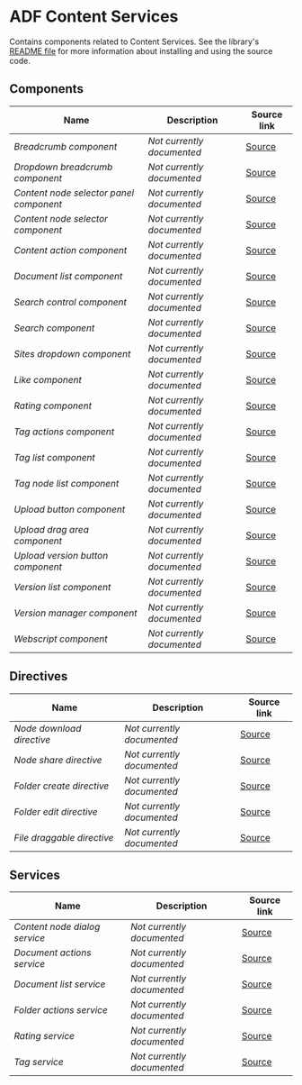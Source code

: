 # ADF Content Services

Contains components related to Content Services.
See the library's
[README file](../../lib/content-services/README.md)
for more information about installing and using the source code.

<!--content-services start-->

## Components

| Name | Description | Source link |
| ---- | ----------- | ----------- |
| _Breadcrumb component_ | _Not currently documented_ | [Source](../../lib/content-services/breadcrumb/breadcrumb.component.ts) |
| _Dropdown breadcrumb component_ | _Not currently documented_ | [Source](../../lib/content-services/breadcrumb/dropdown-breadcrumb.component.ts) |
| _Content node selector panel component_ | _Not currently documented_ | [Source](../../lib/content-services/content-node-selector/content-node-selector-panel.component.ts) |
| _Content node selector component_ | _Not currently documented_ | [Source](../../lib/content-services/content-node-selector/content-node-selector.component.ts) |
| _Content action component_ | _Not currently documented_ | [Source](../../lib/content-services/document-list/components/content-action/content-action.component.ts) |
| _Document list component_ | _Not currently documented_ | [Source](../../lib/content-services/document-list/components/document-list.component.ts) |
| _Search control component_ | _Not currently documented_ | [Source](../../lib/content-services/search/components/search-control.component.ts) |
| _Search component_ | _Not currently documented_ | [Source](../../lib/content-services/search/components/search.component.ts) |
| _Sites dropdown component_ | _Not currently documented_ | [Source](../../lib/content-services/site-dropdown/sites-dropdown.component.ts) |
| _Like component_ | _Not currently documented_ | [Source](../../lib/content-services/social/like.component.ts) |
| _Rating component_ | _Not currently documented_ | [Source](../../lib/content-services/social/rating.component.ts) |
| _Tag actions component_ | _Not currently documented_ | [Source](../../lib/content-services/tag/tag-actions.component.ts) |
| _Tag list component_ | _Not currently documented_ | [Source](../../lib/content-services/tag/tag-list.component.ts) |
| _Tag node list component_ | _Not currently documented_ | [Source](../../lib/content-services/tag/tag-node-list.component.ts) |
| _Upload button component_ | _Not currently documented_ | [Source](../../lib/content-services/upload/components/upload-button.component.ts) |
| _Upload drag area component_ | _Not currently documented_ | [Source](../../lib/content-services/upload/components/upload-drag-area.component.ts) |
| _Upload version button component_ | _Not currently documented_ | [Source](../../lib/content-services/upload/components/upload-version-button.component.ts) |
| _Version list component_ | _Not currently documented_ | [Source](../../lib/content-services/version-manager/version-list.component.ts) |
| _Version manager component_ | _Not currently documented_ | [Source](../../lib/content-services/version-manager/version-manager.component.ts) |
| _Webscript component_ | _Not currently documented_ | [Source](../../lib/content-services/webscript/webscript.component.ts) |

## Directives

| Name | Description | Source link |
| ---- | ----------- | ----------- |
| _Node download directive_ | _Not currently documented_ | [Source](../../lib/content-services/directives/node-download.directive.ts) |
| _Node share directive_ | _Not currently documented_ | [Source](../../lib/content-services/directives/node-share.directive.ts) |
| _Folder create directive_ | _Not currently documented_ | [Source](../../lib/content-services/folder-directive/folder-create.directive.ts) |
| _Folder edit directive_ | _Not currently documented_ | [Source](../../lib/content-services/folder-directive/folder-edit.directive.ts) |
| _File draggable directive_ | _Not currently documented_ | [Source](../../lib/content-services/upload/directives/file-draggable.directive.ts) |

## Services

| Name | Description | Source link |
| ---- | ----------- | ----------- |
| _Content node dialog service_ | _Not currently documented_ | [Source](../../lib/content-services/content-node-selector/content-node-dialog.service.ts) |
| _Document actions service_ | _Not currently documented_ | [Source](../../lib/content-services/document-list/services/document-actions.service.ts) |
| _Document list service_ | _Not currently documented_ | [Source](../../lib/content-services/document-list/services/document-list.service.ts) |
| _Folder actions service_ | _Not currently documented_ | [Source](../../lib/content-services/document-list/services/folder-actions.service.ts) |
| _Rating service_ | _Not currently documented_ | [Source](../../lib/content-services/social/services/rating.service.ts) |
| _Tag service_ | _Not currently documented_ | [Source](../../lib/content-services/tag/services/tag.service.ts) |

<!--content-services end-->
